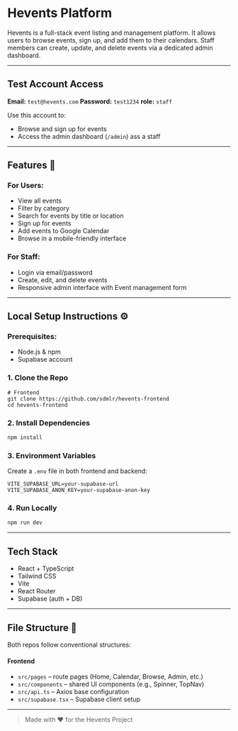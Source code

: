 # Hevents Platform

Hevents is a full-stack event listing and management platform. It allows users to browse events, sign up, and add them to their calendars. Staff members can create, update, and delete events via a dedicated admin dashboard.

---

## Test Account Access

**Email:** `test@hevents.com`
**Password:** `test1234`
**role:** `staff`

Use this account to:

* Browse and sign up for events
* Access the admin dashboard (`/admin`) ass a staff

---

## Features 🚀

### For Users:

* View all events 
* Filter by category
* Search for events by title or location
* Sign up for events
* Add events to Google Calendar
* Browse in a mobile-friendly interface

### For Staff:

* Login via email/password
* Create, edit, and delete events
* Responsive admin interface with Event management form

---

## Local Setup Instructions ⚙️

### Prerequisites:

* Node.js & npm
* Supabase account

### 1. Clone the Repo

```
# Frontend
git clone https://github.com/sdmlr/hevents-frontend
cd hevents-frontend
```

### 2. Install Dependencies

```bash
npm install
```

### 3. Environment Variables

Create a `.env` file in both frontend and backend:

```
VITE_SUPABASE_URL=your-supabase-url
VITE_SUPABASE_ANON_KEY=your-supabase-anon-key
```

### 4. Run Locally

```bash
npm run dev
```

---

## Tech Stack

* React + TypeScript
* Tailwind CSS
* Vite
* React Router
* Supabase (auth + DB)

---

## File Structure 📂

Both repos follow conventional structures:

#### Frontend

* `src/pages` – route pages (Home, Calendar, Browse, Admin, etc.)
* `src/components` – shared UI components (e.g., Spinner, TopNav)
* `src/api.ts` – Axios base configuration
* `src/supabase.tsx` – Supabase client setup

---

> Made with ❤️ for the Hevents Project
